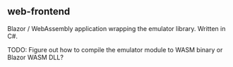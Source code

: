 ## web-frontend

Blazor / WebAssembly application wrapping the emulator library. Written in C#.

TODO: Figure out how to compile the emulator module to WASM binary or Blazor WASM DLL?
